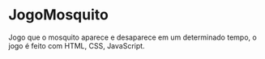 # JogoMosquito
Jogo que o mosquito aparece e desaparece em um determinado tempo, o jogo é feito com HTML, CSS, JavaScript.
